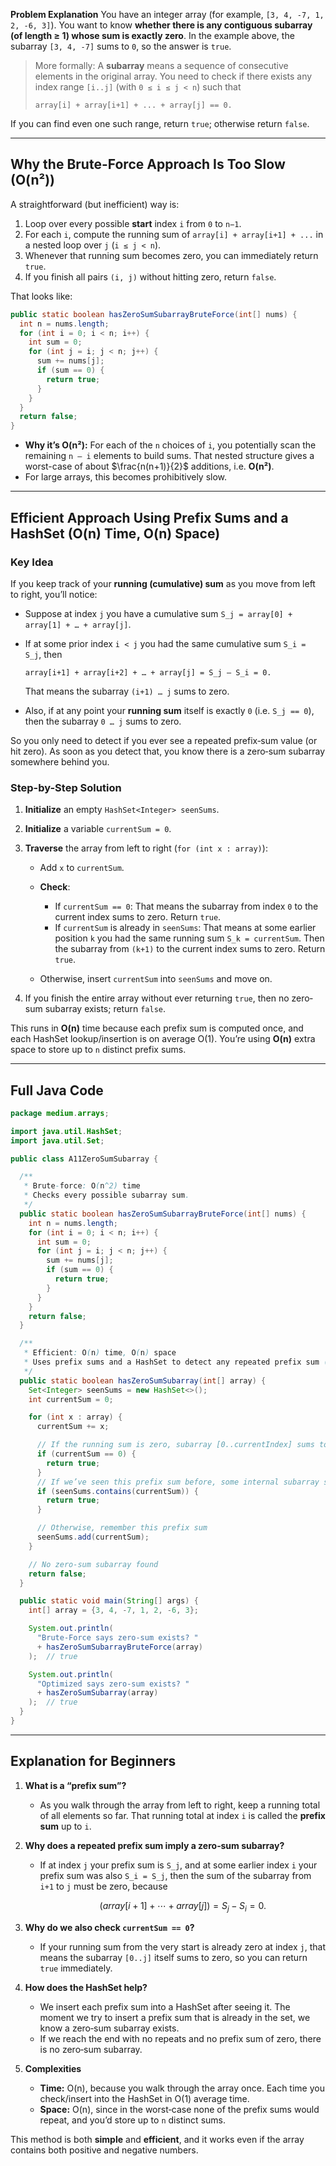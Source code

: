 **Problem Explanation**
You have an integer array (for example, `[3, 4, -7, 1, 2, -6, 3]`). You want to know **whether there is any contiguous subarray (of length ≥ 1) whose sum is exactly zero**. In the example above, the subarray `[3, 4, -7]` sums to `0`, so the answer is `true`.

> More formally:
> A **subarray** means a sequence of consecutive elements in the original array. You need to check if there exists any index range `[i..j]` (with `0 ≤ i ≤ j < n`) such that
>
> ```
> array[i] + array[i+1] + ... + array[j] == 0.
> ```

If you can find even one such range, return `true`; otherwise return `false`.

---

## Why the Brute-Force Approach Is Too Slow (O(n²))

A straightforward (but inefficient) way is:

1. Loop over every possible **start** index `i` from `0` to `n−1`.
2. For each `i`, compute the running sum of `array[i] + array[i+1] + ...` in a nested loop over `j` (`i ≤ j < n`).
3. Whenever that running sum becomes zero, you can immediately return `true`.
4. If you finish all pairs `(i, j)` without hitting zero, return `false`.

That looks like:

```java
public static boolean hasZeroSumSubarrayBruteForce(int[] nums) {
  int n = nums.length;
  for (int i = 0; i < n; i++) {
    int sum = 0;
    for (int j = i; j < n; j++) {
      sum += nums[j];
      if (sum == 0) {
        return true;
      }
    }
  }
  return false;
}
```

* **Why it’s O(n²):** For each of the `n` choices of `i`, you potentially scan the remaining `n – i` elements to build sums. That nested structure gives a worst-case of about $\frac{n(n+1)}{2}$ additions, i.e. **O(n²)**.
* For large arrays, this becomes prohibitively slow.

---

## Efficient Approach Using Prefix Sums and a HashSet (O(n) Time, O(n) Space)

### Key Idea

If you keep track of your **running (cumulative) sum** as you move from left to right, you’ll notice:

* Suppose at index `j` you have a cumulative sum `S_j = array[0] + array[1] + … + array[j]`.
* If at some prior index `i < j` you had the same cumulative sum `S_i = S_j`, then

  ```
  array[i+1] + array[i+2] + … + array[j] = S_j – S_i = 0.
  ```

  That means the subarray `(i+1) … j` sums to zero.
* Also, if at any point your **running sum** itself is exactly `0` (i.e. `S_j == 0`), then the subarray `0 … j` sums to zero.

So you only need to detect if you ever see a repeated prefix‐sum value (or hit zero). As soon as you detect that, you know there is a zero‐sum subarray somewhere behind you.

### Step-by-Step Solution

1. **Initialize** an empty `HashSet<Integer> seenSums`.
2. **Initialize** a variable `currentSum = 0`.
3. **Traverse** the array from left to right (`for (int x : array)`):

   * Add `x` to `currentSum`.
   * **Check**:

     * If `currentSum == 0`:
       That means the subarray from index `0` to the current index sums to zero. Return `true`.
     * If `currentSum` is already in `seenSums`:
       That means at some earlier position `k` you had the same running sum `S_k = currentSum`. Then the subarray from `(k+1)` to the current index sums to zero. Return `true`.
   * Otherwise, insert `currentSum` into `seenSums` and move on.
4. If you finish the entire array without ever returning `true`, then no zero‐sum subarray exists; return `false`.

This runs in **O(n)** time because each prefix sum is computed once, and each HashSet lookup/insertion is on average O(1). You’re using **O(n)** extra space to store up to `n` distinct prefix sums.

---

## Full Java Code

```java
package medium.arrays;

import java.util.HashSet;
import java.util.Set;

public class A11ZeroSumSubarray {

  /**
   * Brute‐force: O(n^2) time
   * Checks every possible subarray sum.
   */
  public static boolean hasZeroSumSubarrayBruteForce(int[] nums) {
    int n = nums.length;
    for (int i = 0; i < n; i++) {
      int sum = 0;
      for (int j = i; j < n; j++) {
        sum += nums[j];
        if (sum == 0) {
          return true;
        }
      }
    }
    return false;
  }

  /**
   * Efficient: O(n) time, O(n) space
   * Uses prefix sums and a HashSet to detect any repeated prefix sum (or zero).
   */
  public static boolean hasZeroSumSubarray(int[] array) {
    Set<Integer> seenSums = new HashSet<>();
    int currentSum = 0;

    for (int x : array) {
      currentSum += x;

      // If the running sum is zero, subarray [0..currentIndex] sums to zero
      if (currentSum == 0) {
        return true;
      }
      // If we’ve seen this prefix sum before, some internal subarray sums to zero
      if (seenSums.contains(currentSum)) {
        return true;
      }

      // Otherwise, remember this prefix sum
      seenSums.add(currentSum);
    }

    // No zero-sum subarray found
    return false;
  }

  public static void main(String[] args) {
    int[] array = {3, 4, -7, 1, 2, -6, 3};

    System.out.println(
      "Brute‐Force says zero-sum exists? " 
      + hasZeroSumSubarrayBruteForce(array)
    );  // true

    System.out.println(
      "Optimized says zero-sum exists? " 
      + hasZeroSumSubarray(array)
    );  // true
  }
}
```

---

## Explanation for Beginners

1. **What is a “prefix sum”?**

   * As you walk through the array from left to right, keep a running total of all elements so far. That running total at index `i` is called the **prefix sum** up to `i`.

2. **Why does a repeated prefix sum imply a zero‐sum subarray?**

   * If at index `j` your prefix sum is `S_j`, and at some earlier index `i` your prefix sum was also `S_i = S_j`, then the sum of the subarray from `i+1` to `j` must be zero, because

     $$
       (array[i+1] + \cdots + array[j]) 
       = S_j - S_i 
       = 0.
     $$

3. **Why do we also check `currentSum == 0`?**

   * If your running sum from the very start is already zero at index `j`, that means the subarray `[0..j]` itself sums to zero, so you can return `true` immediately.

4. **How does the HashSet help?**

   * We insert each prefix sum into a HashSet after seeing it. The moment we try to insert a prefix sum that is already in the set, we know a zero‐sum subarray exists.
   * If we reach the end with no repeats and no prefix sum of zero, there is no zero‐sum subarray.

5. **Complexities**

   * **Time:** O(n), because you walk through the array once. Each time you check/insert into the HashSet in O(1) average time.
   * **Space:** O(n), since in the worst‐case none of the prefix sums would repeat, and you’d store up to `n` distinct sums.

This method is both **simple** and **efficient**, and it works even if the array contains both positive and negative numbers.
